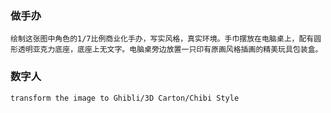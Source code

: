 ### 做手办

``` prompt
绘制这张图中角色的1/7比例商业化手办，写实风格，真实环境。手巾摆放在电脑桌上，配有圆形透明亚克力底座，底座上无文字。电脑桌旁边放置一只印有原画风格插画的精美玩具包装盒。
```

### 数字人

```
transform the image to Ghibli/3D Carton/Chibi Style
```
